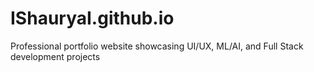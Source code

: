 # IShauryaI.github.io
Professional portfolio website showcasing UI/UX, ML/AI, and Full Stack development projects
